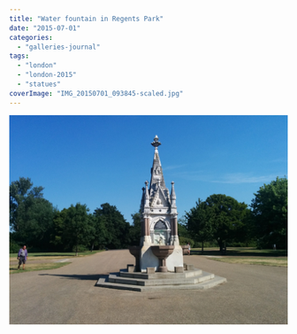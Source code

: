 ```yaml
---
title: "Water fountain in Regents Park"
date: "2015-07-01"
categories: 
  - "galleries-journal"
tags: 
  - "london"
  - "london-2015"
  - "statues"
coverImage: "IMG_20150701_093845-scaled.jpg"
---
```


[![](images/IMG_20150701_093845-scaled.jpg)](https://davidpeach.co.uk/wp-content/uploads/2023/05/IMG_20150701_093845-scaled.jpg)
